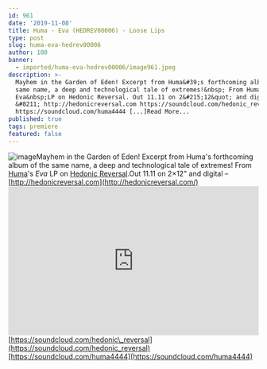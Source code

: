 ```yaml
---
id: 961
date: '2019-11-08'
title: Huma - Eva (HEDREV00006) - Loose Lips
type: post
slug: huma-eva-hedrev00006
author: 100
banner:
  - imported/huma-eva-hedrev00006/image961.jpeg
description: >-
  Mayhem in the Garden of Eden! Excerpt from Huma&#39;s forthcoming album of the
  same name, a deep and technological tale of extremes!&nbsp; From Huma&#39;s
  Eva&nbsp;LP on Hedonic Reversal. Out 11.11 on 2&#215;12&quot; and digital
  &#8211; http://hedonicreversal.com https://soundcloud.com/hedonic_reversal
  https://soundcloud.com/huma4444 [...]Read More...
published: true
tags: premiere
featured: false
---
```

![image](../imported/huma-eva-hedrev00006/image961.jpeg)Mayhem in the Garden of Eden! Excerpt from Huma's forthcoming album of the same name, a deep and technological tale of extremes! From [Huma](http://residentadvisor.net/dj/huma)'s _Eva_ LP on [Hedonic Reversal](http://hedonicreversal.com/).Out 11.11 on 2×12" and digital – [](http://hedonicreversal.com/)[http://hedonicreversal.com](http://hedonicreversal.com/)<iframe width='100%' height='300' scrolling='no' frameborder='no' allow='autoplay' src='https://w.soundcloud.com/player/?url=https%3A//api.soundcloud.com/tracks/709932259&color=%23ff5500&auto_play=false&hide_related=false&show_comments=true&show_user=true&show_reposts=false&show_teaser=true'></iframe>[](https://soundcloud.com/hedonic_reversal)[https://soundcloud.com/hedonic\_reversal](https://soundcloud.com/hedonic_reversal)[https://soundcloud.com/huma4444](https://soundcloud.com/huma4444)
